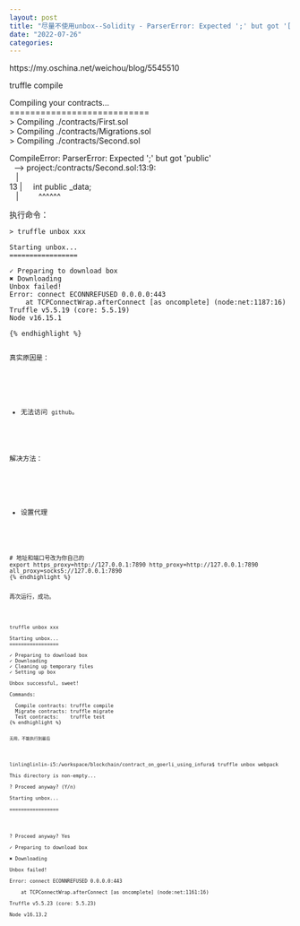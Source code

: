 ```yaml
---
layout: post
title: "尽量不使用unbox--Solidity - ParserError: Expected ';' but got '['"
date: "2022-07-26"
categories: 
---
```

<p>https://my.oschina.net/weichou/blog/5545510</p>

<p>truffle compile</p>

<p>Compiling your contracts...<br />
===========================<br />
&gt; Compiling ./contracts/First.sol<br />
&gt; Compiling ./contracts/Migrations.sol<br />
&gt; Compiling ./contracts/Second.sol</p>

<p>CompileError: ParserError: Expected &#39;;&#39; but got &#39;public&#39;<br />
&nbsp; --&gt; project:/contracts/Second.sol:13:9:<br />
&nbsp;&nbsp; |<br />
13 |&nbsp;&nbsp;&nbsp;&nbsp; int public _data;<br />
&nbsp;&nbsp; |&nbsp;&nbsp;&nbsp;&nbsp;&nbsp;&nbsp;&nbsp;&nbsp; ^^^^^^</p>

<div class="article-detail">
<div class="content">
<p>执行命令：</p>

<pre class="hljs yaml">
<code class="language-Bash"><span class="hljs-string">&gt;</span> <span class="hljs-string">truffle</span> <span class="hljs-string">unbox</span> <span class="hljs-string">xxx</span>

<span class="hljs-string">Starting</span> <span class="hljs-string">unbox...</span>
<span class="hljs-string">=================</span>

<span class="hljs-string">✓</span> <span class="hljs-string">Preparing</span> <span class="hljs-string">to</span> <span class="hljs-string">download</span> <span class="hljs-string">box</span>
<span class="hljs-string">✖</span> <span class="hljs-string">Downloading</span>
<span class="hljs-string">Unbox</span> <span class="hljs-string">failed!</span>
<span class="hljs-attr">Error:</span> <span class="hljs-string">connect</span> <span class="hljs-string">ECONNREFUSED</span> <span class="hljs-number">0.0</span><span class="hljs-number">.0</span><span class="hljs-number">.0</span><span class="hljs-string">:443</span>
    <span class="hljs-string">at</span> <span class="hljs-string">TCPConnectWrap.afterConnect</span> <span class="hljs-string">[as</span> <span class="hljs-string">oncomplete]</span> <span class="hljs-string">(node:net:1187:16)</span>
<span class="hljs-string">Truffle</span> <span class="hljs-string">v5.5.19</span> <span class="hljs-string">(core:</span> <span class="hljs-number">5.5</span><span class="hljs-number">.19</span><span class="hljs-string">)</span>
<span class="hljs-string">Node</span> <span class="hljs-string">v16.15.1</span>

{% endhighlight %}

<p>真实原因是：</p>

<ul>
	<li>无法访问 <code>github</code>。</li>
</ul>

<p>解决方法：</p>

<ul>
	<li>设置代理</li>
</ul>

<pre class="hljs nginx">
<code class="language-Bash"><span class="hljs-comment"># 地址和端口号改为你自己的</span>
<span class="hljs-attribute">export</span> https_proxy=http://127.0.0.1:7890 http_proxy=http://127.0.0.1:7890 all_proxy=socks5://<span class="hljs-number">127.0.0.1:7890</span>
{% endhighlight %}

<p>再次运行，成功。</p>

<pre class="hljs yaml">
<code class="language-Bash"><span class="hljs-string">truffle</span> <span class="hljs-string">unbox</span> <span class="hljs-string">xxx</span>                                                                                     

<span class="hljs-string">Starting</span> <span class="hljs-string">unbox...</span>
<span class="hljs-string">=================</span>

<span class="hljs-string">✓</span> <span class="hljs-string">Preparing</span> <span class="hljs-string">to</span> <span class="hljs-string">download</span> <span class="hljs-string">box</span>
<span class="hljs-string">✓</span> <span class="hljs-string">Downloading</span>
<span class="hljs-string">✓</span> <span class="hljs-string">Cleaning</span> <span class="hljs-string">up</span> <span class="hljs-string">temporary</span> <span class="hljs-string">files</span>
<span class="hljs-string">✓</span> <span class="hljs-string">Setting</span> <span class="hljs-string">up</span> <span class="hljs-string">box</span>

<span class="hljs-string">Unbox</span> <span class="hljs-string">successful,</span> <span class="hljs-string">sweet!</span>

<span class="hljs-attr">Commands:</span>

  <span class="hljs-attr">Compile contracts:</span> <span class="hljs-string">truffle</span> <span class="hljs-string">compile</span>
  <span class="hljs-attr">Migrate contracts:</span> <span class="hljs-string">truffle</span> <span class="hljs-string">migrate</span>
  <span class="hljs-attr">Test contracts:</span>    <span class="hljs-string">truffle</span> <span class="hljs-string">test</span>
{% endhighlight %}

<p><code>无用，不能执行到最后</code></p>

<p>linlin@linlin-i5:/workspace/blockchain/contract_on_goerli_using_infura$ truffle unbox webpack<br />
This directory is non-empty...<br />
? Proceed anyway? (Y/n)<br />
Starting unbox...<br />
=================</p>

<p>? Proceed anyway? Yes<br />
✓ Preparing to download box<br />
✖ Downloading<br />
Unbox failed!<br />
Error: connect ECONNREFUSED 0.0.0.0:443<br />
&nbsp;&nbsp;&nbsp; at TCPConnectWrap.afterConnect [as oncomplete] (node:net:1161:16)<br />
Truffle v5.5.23 (core: 5.5.23)<br />
Node v16.13.2</p>
</div>
</div>

